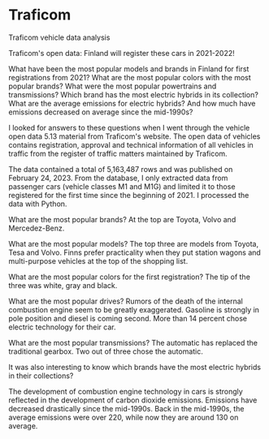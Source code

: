 # Traficom
Traficom vehicle data analysis

Traficom's open data: Finland will register these cars in 2021-2022!

What have been the most popular models and brands in Finland for first registrations from 2021? What are the most popular colors with the most popular brands? What were the most popular powertrains and transmissions? Which brand has the most electric hybrids in its collection? What are the average emissions for electric hybrids? And how much have emissions decreased on average since the mid-1990s?


I looked for answers to these questions when I went through the vehicle open data 5.13 material from Traficom's website. The open data of vehicles contains registration, approval and technical information of all vehicles in traffic from the register of traffic matters maintained by Traficom.


The data contained a total of 5,163,487 rows and was published on February 24, 2023. From the database, I only extracted data from passenger cars (vehicle classes M1 and M1G) and limited it to those registered for the first time since the beginning of 2021. I processed the data with Python.


What are the most popular brands? At the top are Toyota, Volvo and Mercedez-Benz.


What are the most popular models? The top three are models from Toyota, Tesa and Volvo. Finns prefer practicality when they put station wagons and multi-purpose vehicles at the top of the shopping list.


What are the most popular colors for the first registration? The tip of the three was white, gray and black.



What are the most popular drives? Rumors of the death of the internal combustion engine seem to be greatly exaggerated. Gasoline is strongly in pole position and diesel is coming second. More than 14 percent chose electric technology for their car.


What are the most popular transmissions? The automatic has replaced the traditional gearbox. Two out of three chose the automatic.


It was also interesting to know which brands have the most electric hybrids in their collections?


The development of combustion engine technology in cars is strongly reflected in the development of carbon dioxide emissions. Emissions have decreased drastically since the mid-1990s. Back in the mid-1990s, the average emissions were over 220, while now they are around 130 on average.

